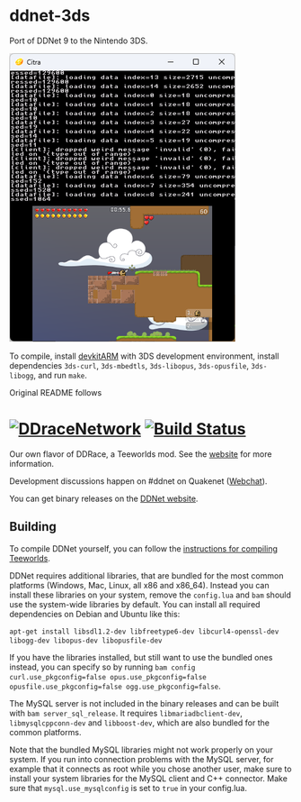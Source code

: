 # ddnet-3ds

Port of DDNet 9 to the Nintendo 3DS.

![image](screenshot_.png)

To compile, install [devkitARM](https://devkitpro.org/wiki/Getting_Started) with 3DS development environment, install dependencies `3ds-curl`, `3ds-mbedtls`, `3ds-libopus`, `3ds-opusfile`, `3ds-libogg`, and run `make`.

Original README follows 

[![DDraceNetwork](http://ddnet.tw/ddnet-small.png)](http://ddnet.tw) [![Build Status](https://circleci.com/gh/ddnet/ddnet/tree/master.png)](https://circleci.com/gh/ddnet/ddnet)
================================

Our own flavor of DDRace, a Teeworlds mod. See the [website](http://ddnet.tw) for more information.

Development discussions happen on #ddnet on Quakenet ([Webchat](http://webchat.quakenet.org/?channels=ddnet&uio=d4)).

You can get binary releases on the [DDNet website](http://ddnet.tw/downloads/).

Building
--------

To compile DDNet yourself, you can follow the [instructions for compiling Teeworlds](https://www.teeworlds.com/?page=docs&wiki=compiling_everything).

DDNet requires additional libraries, that are bundled for the most common platforms (Windows, Mac, Linux, all x86 and x86_64). Instead you can install these libraries on your system, remove the `config.lua` and `bam` should use the system-wide libraries by default. You can install all required dependencies on Debian and Ubuntu like this:

    apt-get install libsdl1.2-dev libfreetype6-dev libcurl4-openssl-dev libogg-dev libopus-dev libopusfile-dev

If you have the libraries installed, but still want to use the bundled ones instead, you can specify so by running `bam config curl.use_pkgconfig=false opus.use_pkgconfig=false opusfile.use_pkgconfig=false ogg.use_pkgconfig=false`.

The MySQL server is not included in the binary releases and can be built with `bam server_sql_release`. It requires `libmariadbclient-dev`, `libmysqlcppconn-dev` and `libboost-dev`, which are also bundled for the common platforms.

Note that the bundled MySQL libraries might not work properly on your system. If you run into connection problems with the MySQL server, for example that it connects as root while you chose another user, make sure to install your system libraries for the MySQL client and C++ connector. Make sure that `mysql.use_mysqlconfig` is set to `true` in your config.lua.
